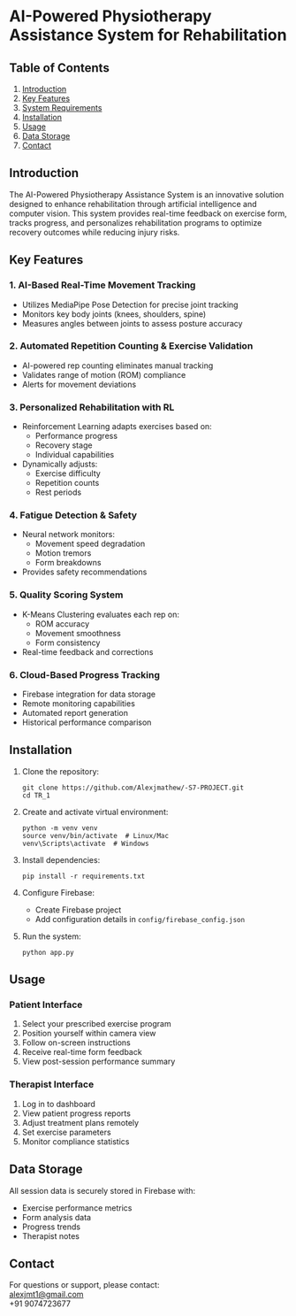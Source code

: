 # AI-Powered Physiotherapy Assistance System for Rehabilitation

## Table of Contents
1. [Introduction](#introduction)
2. [Key Features](#key-features)
3. [System Requirements](#system-requirements)
4. [Installation](#installation)
5. [Usage](#usage)
6. [Data Storage](#data-storage)
7. [Contact](#contact)

## Introduction <a name="introduction"></a>
The AI-Powered Physiotherapy Assistance System is an innovative solution designed to enhance rehabilitation through artificial intelligence and computer vision. This system provides real-time feedback on exercise form, tracks progress, and personalizes rehabilitation programs to optimize recovery outcomes while reducing injury risks.

## Key Features <a name="key-features"></a>

### 1. AI-Based Real-Time Movement Tracking
- Utilizes MediaPipe Pose Detection for precise joint tracking
- Monitors key body joints (knees, shoulders, spine)
- Measures angles between joints to assess posture accuracy

### 2. Automated Repetition Counting & Exercise Validation
- AI-powered rep counting eliminates manual tracking
- Validates range of motion (ROM) compliance
- Alerts for movement deviations

### 3. Personalized Rehabilitation with RL
- Reinforcement Learning adapts exercises based on:
  - Performance progress
  - Recovery stage
  - Individual capabilities
- Dynamically adjusts:
  - Exercise difficulty
  - Repetition counts
  - Rest periods

### 4. Fatigue Detection & Safety
- Neural network monitors:
  - Movement speed degradation
  - Motion tremors
  - Form breakdowns
- Provides safety recommendations

### 5. Quality Scoring System
- K-Means Clustering evaluates each rep on:
  - ROM accuracy
  - Movement smoothness
  - Form consistency
- Real-time feedback and corrections

### 6. Cloud-Based Progress Tracking
- Firebase integration for data storage
- Remote monitoring capabilities
- Automated report generation
- Historical performance comparison



## Installation <a name="installation"></a>

1. Clone the repository:
   ```
   git clone https://github.com/Alexjmathew/-S7-PROJECT.git
   cd TR_1
   ```

2. Create and activate virtual environment:
   ```
   python -m venv venv
   source venv/bin/activate  # Linux/Mac
   venv\Scripts\activate  # Windows
   ```

3. Install dependencies:
   ```
   pip install -r requirements.txt
   ```

4. Configure Firebase:
   - Create Firebase project
   - Add configuration details in `config/firebase_config.json`

5. Run the system:
   ```
   python app.py
   ```

## Usage <a name="usage"></a>

### Patient Interface
1. Select your prescribed exercise program
2. Position yourself within camera view
3. Follow on-screen instructions
4. Receive real-time form feedback
5. View post-session performance summary

### Therapist Interface
1. Log in to dashboard
2. View patient progress reports
3. Adjust treatment plans remotely
4. Set exercise parameters
5. Monitor compliance statistics

## Data Storage <a name="data-storage"></a>
All session data is securely stored in Firebase with:
- Exercise performance metrics
- Form analysis data
- Progress trends
- Therapist notes

## Contact <a name="contact"></a>
For questions or support, please contact:  
alexjmt1@gmail.com  
+91 9074723677
